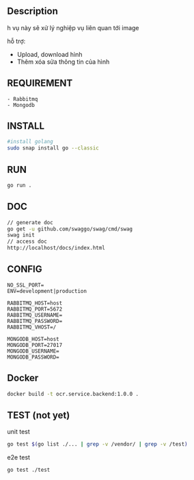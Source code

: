 ## Description
h vụ này sẽ xử lý nghiệp vụ liên quan tới image

hỗ trợ:
- Upload, download hình
- Thêm xóa sửa thông tin của hình

## REQUIREMENT
```
- Rabbitmq
- Mongodb
```

## INSTALL
```bash
#install golang
sudo snap install go --classic
```

## RUN
```bash
go run .
```

## DOC
```bash
// generate doc
go get -u github.com/swaggo/swag/cmd/swag
swag init
// access doc
http://localhost/docs/index.html
```

## CONFIG
```.env
NO_SSL_PORT=
ENV=development|production

RABBITMQ_HOST=host
RABBITMQ_PORT=5672
RABBITMQ_USERNAME=
RABBITMQ_PASSWORD=
RABBITMQ_VHOST=/

MONGODB_HOST=host
MONGODB_PORT=27017
MONGODB_USERNAME=
MONGODB_PASSWORD=
```

## Docker
```bash
docker build -t ocr.service.backend:1.0.0 .
```

## TEST (not yet)
unit test
```bash
go test $(go list ./... | grep -v /vendor/ | grep -v /test)
```
e2e test
```bash
go test ./test
```